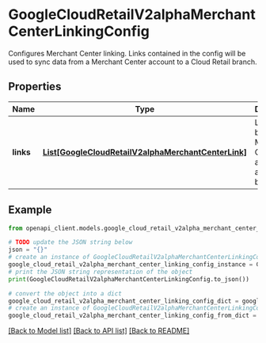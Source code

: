 # GoogleCloudRetailV2alphaMerchantCenterLinkingConfig

Configures Merchant Center linking. Links contained in the config will be used to sync data from a Merchant Center account to a Cloud Retail branch.

## Properties

Name | Type | Description | Notes
------------ | ------------- | ------------- | -------------
**links** | [**List[GoogleCloudRetailV2alphaMerchantCenterLink]**](GoogleCloudRetailV2alphaMerchantCenterLink.md) | Links between Merchant Center accounts and branches. | [optional] 

## Example

```python
from openapi_client.models.google_cloud_retail_v2alpha_merchant_center_linking_config import GoogleCloudRetailV2alphaMerchantCenterLinkingConfig

# TODO update the JSON string below
json = "{}"
# create an instance of GoogleCloudRetailV2alphaMerchantCenterLinkingConfig from a JSON string
google_cloud_retail_v2alpha_merchant_center_linking_config_instance = GoogleCloudRetailV2alphaMerchantCenterLinkingConfig.from_json(json)
# print the JSON string representation of the object
print(GoogleCloudRetailV2alphaMerchantCenterLinkingConfig.to_json())

# convert the object into a dict
google_cloud_retail_v2alpha_merchant_center_linking_config_dict = google_cloud_retail_v2alpha_merchant_center_linking_config_instance.to_dict()
# create an instance of GoogleCloudRetailV2alphaMerchantCenterLinkingConfig from a dict
google_cloud_retail_v2alpha_merchant_center_linking_config_from_dict = GoogleCloudRetailV2alphaMerchantCenterLinkingConfig.from_dict(google_cloud_retail_v2alpha_merchant_center_linking_config_dict)
```
[[Back to Model list]](../README.md#documentation-for-models) [[Back to API list]](../README.md#documentation-for-api-endpoints) [[Back to README]](../README.md)


